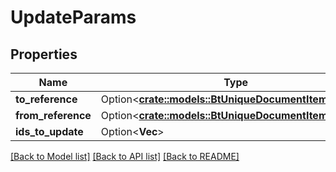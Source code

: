# UpdateParams

## Properties

Name | Type | Description | Notes
------------ | ------------- | ------------- | -------------
**to_reference** | Option<[**crate::models::BtUniqueDocumentItemParams**](BTUniqueDocumentItemParams.md)> |  | [optional]
**from_reference** | Option<[**crate::models::BtUniqueDocumentItemParams**](BTUniqueDocumentItemParams.md)> |  | [optional]
**ids_to_update** | Option<**Vec<String>**> |  | [optional]

[[Back to Model list]](../README.md#documentation-for-models) [[Back to API list]](../README.md#documentation-for-api-endpoints) [[Back to README]](../README.md)


